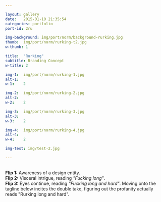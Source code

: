 ```yaml
---

layout: gallery
date:   2015-01-10 21:35:54
categories: portfolio
port-id: 2ru

img-background: img/port/norm/background-rurking.jpg
thumb:	img/port/norm/rurking-t2.jpg
w-thumb: 1

title:  "Rurking"
subtitle: Branding Concept
w-title: 2

img-1:	img/port/norm/rurking-1.jpg
alt-1:	
w-1:	2

img-2:	img/port/norm/rurking-2.jpg
alt-2:	
w-2:	2

img-3:	img/port/norm/rurking-3.jpg
alt-3:	
w-3:	2

img-4:  img/port/norm/rurking-4.jpg
alt-4:	
w-4:	2

img-test: img/test-2.jpg 

---
```


<br><b>Flip 1:</b> Awareness of a design entity. 
<br><b>Flip 2:</b> Visceral intrigue, reading <i>"Fucking long"</i>.
<br><b>Flip 3:</b> Eyes continue, reading <i>"Fucking long and hard"</i>. Moving onto the tagline below incites the double take, figuring out the profanity actually reads "Rurking long and hard".